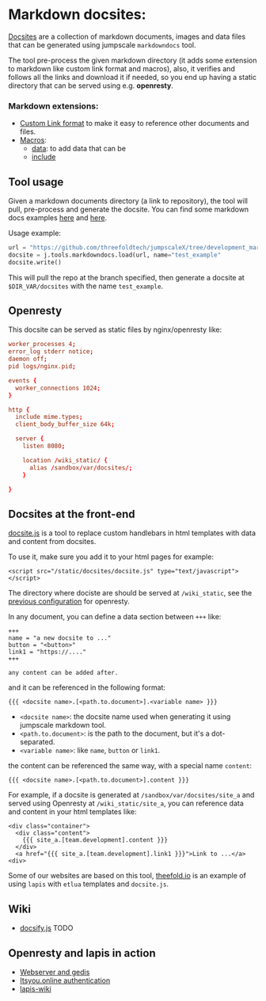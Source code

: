 # Markdown docsites:

[Docsites](docsites/readme.md) are a collection of markdown documents, images and data files that can be generated using jumpscale `markdowndocs` tool.

The tool pre-process the given markdown directory (it adds some extension to markdown like custom link format and macros), also, it verifies and follows all the links and download it if needed, so you end up having a static directory that can be served using e.g. **openresty**.

### Markdown extensions:
* [Custom Link format](links.md) to make it easy to reference other documents and files.
* [Macros](docsites/macros/readmen.md):
    * [data](docsites/macros/data.md): to add data that can be
    * [include](docsites/macros/include.md)


## Tool usage

Given a markdown documents directory (a link to repository), the tool will pull, pre-process and generate the docsite.
You can find some markdown docs examples [here](https://github.com/threefoldtech/jumpscale_weblibs/tree/master/docsites_examples) and [here](https://github.com/threefoldtech/jumpscaleX/tree/development_markdown/docs/tools/wiki/docsites/examples/docs).

Usage example:

```python
url = "https://github.com/threefoldtech/jumpscaleX/tree/development_markdown/docs/tools/wiki/docsites/examples/docs"
docsite = j.tools.markdowndocs.load(url, name="test_example"
docsite.write()
```

This will pull the repo at the branch specified, then generate a docsite at `$DIR_VAR/docsites` with the name `test_example`.


## Openresty
This docsite can be served as static files by nginx/openresty like:

```conf
worker_processes 4;
error_log stderr notice;
daemon off;
pid logs/nginx.pid;

events {
  worker_connections 1024;
}

http {
  include mime.types;
  client_body_buffer_size 64k;

  server {
    listen 8080;

    location /wiki_static/ {
      alias /sandbox/var/docsites/;
    }

}
```

## Docsites at the front-end
[docsite.js](https://github.com/threefoldtech/jumpscale_weblibs/blob/master/static/docsites/docsite.js) is a tool to replace custom handlebars in html templates with data and content from docsites.

To use it, make sure you add it to your html pages for example:

`<script src="/static/docsites/docsite.js" type="text/javascript"></script>`

The directory where dociste are should be served at `/wiki_static`, see the [previous configuration](#Openresty) for openresty.

In any document, you can define a data section between `+++` like:

```
+++
name = "a new docsite to ..."
button = "<button>"
link1 = "https://...."
+++

any content can be added after.
```

and it can be referenced in the following format:

```
{{{ <docsite name>.[<path.to.document>].<variable name> }}}
```

* `<docsite name>`: the docsite name used when generating it using jumpscale markdown tool.
* `<path.to.document>`: is the path to the document, but it's a dot-separated.
* `<variable name>`: like `name`, `button` or `link1`.

the content can be referenced the same way, with a special name `content`:

```
{{{ <docsite name>.[<path.to.document>].content }}}
```

For example, if a docsite is generated at `/sandbox/var/docsites/site_a` and served using Openresty at `/wiki_static/site_a`, you can reference data and content in your html templates like:

```
<div class="container">
  <div class="content">
    {{{ site_a.[team.development].content }}}
  </div>
  <a href="{{{ site_a.[team.development].link1 }}}">Link to ...</a>
<div>
```

Some of our websites are based on this tool, [theefold.io](https://github.com/threefoldfoundation/www_threefold_lapis) is an example of using `lapis` with `etlua` templates and `docsite.js`.

## Wiki
* [docsify.js](https://docsify.js.org/#/?id=docsify) TODO


## Openresty and lapis in action

* [Webserver and gedis](https://github.com/threefoldtech/digitalmeX/tree/development/docs/webserver)
* [Itsyou.online authentication](../../../Jumpscale/builder/web/docs/resty_iyo.md)
* [lapis-wiki](https://github.com/threefoldfoundation/lapis-wiki)
